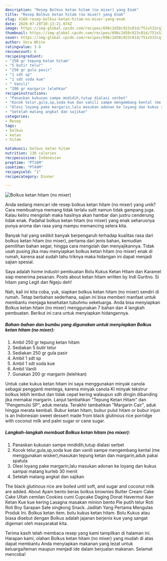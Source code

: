 ```yaml
---
description: "Resep Bolkus ketan hitam (no mixer) yang Enak"
title: "Resep Bolkus ketan hitam (no mixer) yang Enak"
slug: 4160-resep-bolkus-ketan-hitam-no-mixer-yang-enak
date: 2020-07-28T10:13:21.874Z
image: https://img-global.cpcdn.com/recipes/696c2d58c923c01d/751x532cq70/bolkus-ketan-hitam-no-mixer-foto-resep-utama.jpg
thumbnail: https://img-global.cpcdn.com/recipes/696c2d58c923c01d/751x532cq70/bolkus-ketan-hitam-no-mixer-foto-resep-utama.jpg
cover: https://img-global.cpcdn.com/recipes/696c2d58c923c01d/751x532cq70/bolkus-ketan-hitam-no-mixer-foto-resep-utama.jpg
author: Vera White
ratingvalue: 3.8
reviewcount: 6
recipeingredient:
- "250 gr tepung ketan hitam"
- "5 butir telur"
- "250 gr gula pasir"
- "1 sdt sp"
- "1 sdt soda kue"
- " Vanili"
- "200 gr margarin lelehkan"
recipeinstructions:
- "Panaskan kukusan sampe mndidih,tutup dialasi serbet"
- "Kocok telur,gula,sp,soda kue dan vanili sampe mengembang kental (me menggunakan wisker),masukan tepung ketan dan margarin,aduk pakai spatula"
- "Olesi loyang pake margarin,lalu masukan adonan ke loyang dan kukus sampai matang kurleb 30 menit"
- "Setelah matang angkat dan sajikan"
categories:
- Resep
tags:
- bolkus
- ketan
- hitam

katakunci: bolkus ketan hitam 
nutrition: 130 calories
recipecuisine: Indonesian
preptime: "PT16M"
cooktime: "PT49M"
recipeyield: "1"
recipecategory: Dinner

---
```



![Bolkus ketan hitam (no mixer)](https://img-global.cpcdn.com/recipes/696c2d58c923c01d/751x532cq70/bolkus-ketan-hitam-no-mixer-foto-resep-utama.jpg)

Anda sedang mencari ide resep bolkus ketan hitam (no mixer) yang unik? Cara membuatnya memang tidak terlalu sulit namun tidak gampang juga. Kalau keliru mengolah maka hasilnya akan hambar dan justru cenderung tidak enak. Padahal bolkus ketan hitam (no mixer) yang enak seharusnya punya aroma dan rasa yang mampu memancing selera kita.

Banyak hal yang sedikit banyak berpengaruh terhadap kualitas rasa dari bolkus ketan hitam (no mixer), pertama dari jenis bahan, kemudian pemilihan bahan segar, hingga cara mengolah dan menyajikannya. Tidak usah pusing jika mau menyiapkan bolkus ketan hitam (no mixer) enak di rumah, karena asal sudah tahu triknya maka hidangan ini dapat menjadi sajian spesial.

Saya adalah home industri pembuatan Bolu Kukus Ketan Hitam dan Karamel siap menerima pesanan. Posts about ketan hitam written by Indi Guritno. Si hitam yang Legit dan Ngeju deh!


Nah, kali ini kita coba, yuk, siapkan bolkus ketan hitam (no mixer) sendiri di rumah. Tetap berbahan sederhana, sajian ini bisa memberi manfaat untuk membantu menjaga kesehatan tubuhmu sekeluarga. Anda bisa menyiapkan Bolkus ketan hitam (no mixer) menggunakan 7 bahan dan 4 langkah pembuatan. Berikut ini cara untuk menyiapkan hidangannya.

<!--inarticleads1-->

##### Bahan-bahan dan bumbu yang digunakan untuk menyiapkan Bolkus ketan hitam (no mixer):

1. Ambil 250 gr tepung ketan hitam
1. Sediakan 5 butir telur
1. Sediakan 250 gr gula pasir
1. Ambil 1 sdt sp
1. Ambil 1 sdt soda kue
1. Ambil  Vanili
1. Gunakan 200 gr margarin (lelehkan)


Untuk cake kukus ketan hitam ini saya menggunakan minyak canola sebagai pengganti mentega, karena minyak canola Kl minyak tekstrur bolkus lebih lembut dan tidak cepat kering walaupun sdh dingin dibanding jika memakai margarin. Lanjut tambahkan &#34;Tepung Ketan Hitam&#34; dan &#34;Pengemulsi SP&#34;, aduk merata. Terakhir tambahkan &#34;Margarin Cair&#34;, aduk hingga merata kembali. Bubur ketan hitam, bubur pulut hitam or bubur injun is an Indonesian sweet dessert made from black glutinous rice porridge with coconut milk and palm sugar or cane sugar. 

<!--inarticleads2-->

##### Langkah-langkah membuat Bolkus ketan hitam (no mixer):

1. Panaskan kukusan sampe mndidih,tutup dialasi serbet
1. Kocok telur,gula,sp,soda kue dan vanili sampe mengembang kental (me menggunakan wisker),masukan tepung ketan dan margarin,aduk pakai spatula
1. Olesi loyang pake margarin,lalu masukan adonan ke loyang dan kukus sampai matang kurleb 30 menit
1. Setelah matang angkat dan sajikan


The black glutinous rice are boiled until soft, and sugar and coconut milk are added. About Ayam bento beras bolkus brownies Butter Cream Cake Cake Ultah cemilan Cookies cumi Cupcake Daging Donat Havermut ikan Ketan Kue kue kering Lasagna masakan minion bento Pie putih telur Roti Roti Boy Sarapan Sate singkong Snack. Jadilah Yang Pertama Mengulas Produk Ini. Bolkus ketan item. bolu kukus ketan hitam. Bolu Kukus atau biasa disebut dengan Bolkus adalah jajanan berjenis kue yang sangat digemari oleh masyarakat kita. 

Terima kasih telah membaca resep yang kami tampilkan di halaman ini. Harapan kami, olahan Bolkus ketan hitam (no mixer) yang mudah di atas dapat membantu Anda menyiapkan makanan yang lezat untuk keluarga/teman maupun menjadi ide dalam berjualan makanan. Selamat mencoba!

